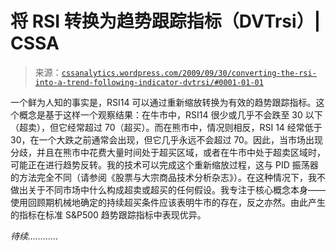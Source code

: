 <!--yml

分类：未分类

日期：2024-05-12 18:46:48

-->

# 将 RSI 转换为趋势跟踪指标（DVTrsi）| CSSA

> 来源：[`cssanalytics.wordpress.com/2009/09/30/converting-the-rsi-into-a-trend-following-indicator-dvtrsi/#0001-01-01`](https://cssanalytics.wordpress.com/2009/09/30/converting-the-rsi-into-a-trend-following-indicator-dvtrsi/#0001-01-01)

一个鲜为人知的事实是，RSI14 可以通过重新缩放转换为有效的趋势跟踪指标。这个概念是基于这样一个观察结果：在牛市中，RSI14 很少或几乎不会跌至 30 以下（超卖），但它经常超过 70（超买）。而在熊市中，情况则相反，RSI 14 经常低于 30，在一个大跌之前通常会出现，但它几乎永远不会超过 70。因此，当市场出现分歧，并且在熊市中花费大量时间处于超买区域，或者在牛市中处于超卖区域时，可能正在进行趋势反转。我的技术可以完成这个重新缩放过程，这与 PID 振荡器的方法完全不同（请参阅《股票与大宗商品技术分析杂志》）。在这种情况下，我不做出关于不同市场中什么构成超卖或超买的任何假设。我专注于核心概念本身——使用回顾期机械地确定的持续超买条件应该表明牛市的存在，反之亦然。由此产生的指标在标准 S&P500 趋势跟踪指标中表现优异。

*待续…………*
